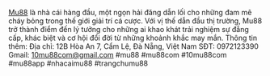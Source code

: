 [Mu88](https://10mu88.com/) là nhà cái hàng đầu, một ngọn hải đăng dẫn lối cho những đam mê cháy bỏng trong thế giới giải trí cá cược. Với vị thế dẫn đầu thị trường, Mu88 trở thành điểm đến lý tưởng cho những ai khao khát trải nghiệm sự đẳng cấp, khác biệt và cơ hội đổi đời từ những khoảnh khắc may mắn.
Thông tin thêm:
Địa chỉ: 12B Hòa An 7, Cẩm Lệ, Đà Nẵng, Việt Nam
SĐT: 0972123390
Gmail: 10mu88com@gmail.com
#mu88 #mu88com #10mu88com #mu88app #nhacaimu88 #trangchumu88